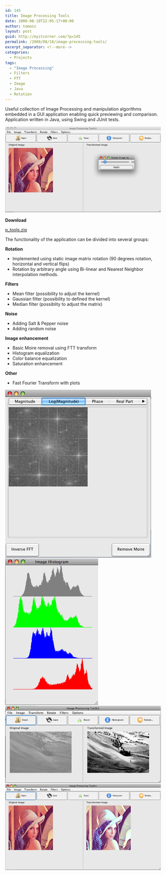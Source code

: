 ```yaml
---
id: 145
title: Image Processing Tools
date: 2008-08-18T22:05:17+00:00
author: tomasz
layout: post
guid: http://myitcorner.com/?p=145
permalink: /2008/08/18/image-processing-tools/
excerpt_separator: <!--more-->
categories:
  - Projects
tags:
  - "Image Processing"
  - Filters
  - FTT
  - Image
  - Java
  - Rotation
---
```

Useful collection of Image Processing and manipulation algorithms embedded in a GUI application enabling quick previewing and comparison. Application written in Java, using Swing and JUnit tests. 

![Image Filter](/assets/image-filters-1.png)

<!--more-->

**Download**
  
[p_tools.zip](/assets/p_tools.zip) 

The functionality of the application can be divided into several groups:

**Rotation**

  * Implemented using static image matrix rotation (90 degrees rotation, horizontal and vertical flips)
  * Rotation by arbitrary angle using Bi-linear and Nearest Neighbor interpolation methods.

**Filters**

  * Mean filter (possibility to adjust the kernel)
  * Gaussian filter (possibility to defined the kernel)
  * Median filter (possiblity to adjust the matrix)

**Noise**

  * Adding Salt & Pepper noise
  * Adding random noise

**Image enhancement**

  * Basic Moire removal using FTT transform
  * Histogram equalization
  * Color balance equalization
  * Saturation enhancement

**Other**


  * Fast Fourier Transform with plots

![Image Filter](/assets/image-filters-2.png)
![Image Filter](/assets/image-filters-3.png)
![Image Filter](/assets/image-filters-4.png)
![Image Filter](/assets/image-filters-5.png)